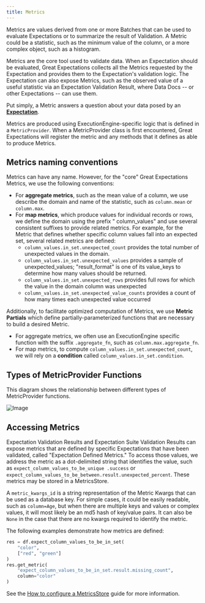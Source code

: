 ```yaml
---
title: Metrics
---
```



Metrics are values derived from one or more Batches that can be used to evaluate Expectations or to summarize the result
of Validation. A Metric could be a statistic, such as the minimum value of the column, or a more complex object, such as
a histogram. 

Metrics are the core tool used to validate data. When an Expectation should be evaluated, Great Expectations collects
all the Metrics requested by the Expectation and provides them to the Expectation's validation logic. The Expectation
can also expose Metrics, such as the observed value of a useful statistic via an Expectation Validation Result, where
Data Docs -- or other Expectations -- can use them.

Put simply, a Metric answers a question about your data posed by an [**Expectation**](./expectations/expectations.md).

Metrics are produced using ExecutionEngine-specific logic that is defined in a `MetricProvider`. When a MetricProvider
class is first encountered, Great Expectations will register the metric and any methods that it defines as able to
produce Metrics.

## Metrics naming conventions

Metrics can have any name. However, for the "core" Great Expectations Metrics, we use the following conventions:

* For **aggregate metrics**, such as the mean value of a column, we use describe the domain and name of the statistic,
  such as `column.mean` or `column.max`.
* For **map metrics**, which produce values for individual records or rows, we define the domain using the prefix "
  column_values" and use several consistent suffixes to provide related metrics. For example, for the Metric that
  defines whether specific column values fall into an expected set, several related metrics are defined:
    * `column_values.in_set.unexpected_count` provides the total number of unexpected values in the domain.
    * `column_values.in_set.unexpected_values` provides a sample of unexpected_values; "result_format" is one of its
      value_keys to determine how many values should be returned.
    * `column_values.in_set.unexpected_rows` provides full rows for which the value in the domain column was unexpected
    * `column_values.in_set.unexpected_value_counts` provides a count of how many times each unexpected value occurred

Additionally, to facilitate optimized computation of Metrics, we use **Metric Partials** which define
partially-parameterized functions that are necessary to build a desired Metric.

* For aggregate metrics, we often use an ExecutionEngine specific function with the suffix `.aggregate_fn`, such
  as `column.max.aggregate_fn`.
* For map metrics, to compute `column_values.in_set.unexpected_count`, we will rely on a **condition**
  called `column_values.in_set.condition`.

## Types of MetricProvider Functions

This diagram shows the relationship between different types of MetricProvider functions.

![Image](../images/metricprovider.png)

## Accessing Metrics

Expectation Validation Results and Expectation Suite Validation Results can expose metrics that are defined by specific
Expectations that have been validated, called "Expectation Defined Metrics." To access those values, we address the
metric as a dot-delimited string that identifies the value, such as `expect_column_values_to_be_unique .success`
or `expect_column_values_to_be_between.result.unexpected_percent`. These metrics may be stored in a MetricsStore.

A `metric_kwargs_id` is a string representation of the Metric Kwargs that can be used as a database key. For simple
cases, it could be easily readable, such as `column=Age`, but when there are multiple keys and values or complex values,
it will most likely be an md5 hash of key/value pairs. It can also be `None` in the case that there are no kwargs
required to identify the metric.

The following examples demonstrate how metrics are defined:

```python
res = df.expect_column_values_to_be_in_set(
    "color",
    ["red", "green"]
)
res.get_metric(
    "expect_column_values_to_be_in_set.result.missing_count",
    column="color"
)
```

See the [How to configure a MetricsStore](../guides/setup/configuring_metadata_stores/how_to_configure_a_metricsstore.md) guide for more information.
